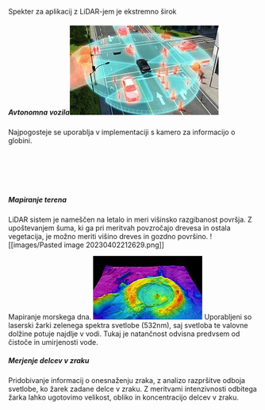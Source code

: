 Spekter za aplikacij z LiDAR-jem je ekstremno širok

##### Avtonomna vozila![right](images/ai-cars.png)
Najpogosteje se uporablja v implementaciji s kamero za informacijo o globini.

</br>
</br>
</br>
</br>

##### Mapiranje terena
LiDAR sistem je nameščen na letalo in meri višinsko razgibanost površja.
Z upoštevanjem šuma, ki ga pri meritvah povzročajo drevesa in ostala vegetacija, je možno meriti višino dreves in gozdno površino.
![[images/Pasted image 20230402212629.png]]

Mapiranje morskega dna. ![right](images/sea-floor.png)
Uporabljeni so laserski žarki zelenega spektra svetlobe (532nm), saj svetloba te valovne dolžine potuje najdlje v vodi. Tukaj je natančnost odvisna predvsem od čistoče in umirjenosti vode.


##### Merjenje delcev v zraku
Pridobivanje informacij o onesnaženju zraka, z analizo razpršitve odboja svetlobe, ko žarek zadane delce v zraku. Z meritvami intenzivnosti odbitega žarka lahko ugotovimo velikost, obliko in koncentracijo delcev v zraku.



